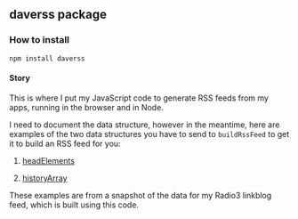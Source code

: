 ## daverss package

### How to install

`npm install daverss`

#### Story

This is where I put my JavaScript code to generate RSS feeds from my apps, running in the browser and in Node. 

I need to document the data structure, however in the meantime, here are examples of the two data structures you have to send to `buildRssFeed` to get it to build an RSS feed for you:

1. <a href="https://github.com/scripting/rss/blob/master/examples/radio3/headElements.json">headElements</a>

2. <a href="https://github.com/scripting/rss/blob/master/examples/radio3/historyArray.json">historyArray</a>

These examples are from a snapshot of the data for my Radio3 linkblog feed, which is built using this code.

